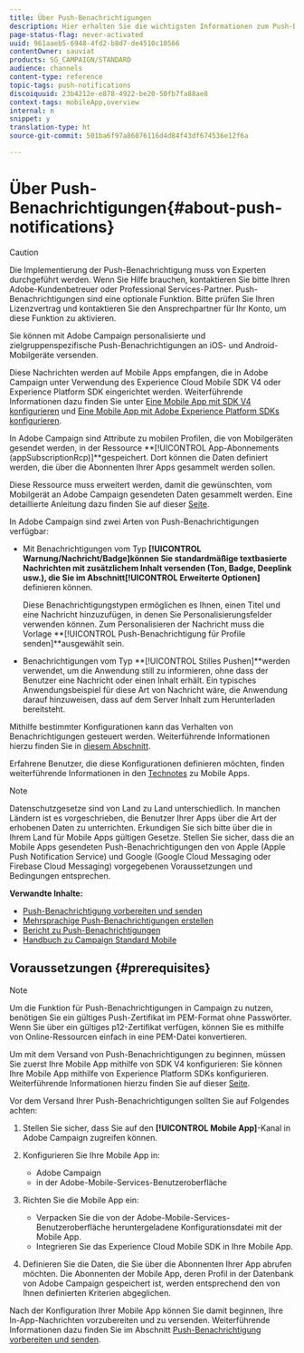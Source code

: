 ```yaml
---
title: Über Push-Benachrichtigungen
description: Hier erhalten Sie die wichtigsten Informationen zum Push-Benachrichtigungskanal in Adobe Campaign.
page-status-flag: never-activated
uuid: 961aaeb5-6948-4fd2-b8d7-de4510c10566
contentOwner: sauviat
products: SG_CAMPAIGN/STANDARD
audience: channels
content-type: reference
topic-tags: push-notifications
discoiquuid: 23b4212e-e878-4922-be20-50fb7fa88ae8
context-tags: mobileApp,overview
internal: n
snippet: y
translation-type: ht
source-git-commit: 501ba6f97a86076116d4d84f43df674536e12f6a

---
```



# Über Push-Benachrichtigungen{#about-push-notifications}

>[!CAUTION]
>
>Die Implementierung der Push-Benachrichtigung muss von Experten durchgeführt werden. Wenn Sie Hilfe brauchen, kontaktieren Sie bitte Ihren Adobe-Kundenbetreuer oder Professional Services-Partner. Push-Benachrichtigungen sind eine optionale Funktion. Bitte prüfen Sie Ihren Lizenzvertrag und kontaktieren Sie den Ansprechpartner für Ihr Konto, um diese Funktion zu aktivieren.

Sie können mit Adobe Campaign personalisierte und zielgruppenspezifische Push-Benachrichtigungen an iOS- und Android-Mobilgeräte versenden.

Diese Nachrichten werden auf Mobile Apps empfangen, die in Adobe Campaign unter Verwendung des Experience Cloud Mobile SDK V4 oder Experience Platform SDK eingerichtet werden. Weiterführende Informationen dazu finden Sie unter [Eine Mobile App mit SDK V4 konfigurieren](https://helpx.adobe.com/de/campaign/kb/configuring-app-sdkv4.html) und [Eine Mobile App mit Adobe Experience Platform SDKs konfigurieren](https://helpx.adobe.com/de/campaign/kb/configuring-app-sdk.html).

In Adobe Campaign sind Attribute zu mobilen Profilen, die von Mobilgeräten gesendet werden, in der Ressource **[!UICONTROL App-Abonnements (appSubscriptionRcp)]**gespeichert. Dort können die Daten definiert werden, die über die Abonnenten Ihrer Apps gesammelt werden sollen.

Diese Ressource muss erweitert werden, damit die gewünschten, vom Mobilgerät an Adobe Campaign gesendeten Daten gesammelt werden. Eine detaillierte Anleitung dazu finden Sie auf dieser [Seite](../../developing/using/extending-the-subscriptions-to-an-application-resource.md).

In Adobe Campaign sind zwei Arten von Push-Benachrichtigungen verfügbar:

* Mit Benachrichtigungen vom Typ **[!UICONTROL Warnung/Nachricht/Badge]**können Sie standardmäßige textbasierte Nachrichten mit zusätzlichem Inhalt versenden (Ton, Badge, Deeplink usw.), die Sie im Abschnitt**[!UICONTROL  Erweiterte Optionen]** definieren können.

   Diese Benachrichtigungstypen ermöglichen es Ihnen, einen Titel und eine Nachricht hinzuzufügen, in denen Sie Personalisierungsfelder verwenden können. Zum Personalisieren der Nachricht muss die Vorlage **[!UICONTROL Push-Benachrichtigung für Profile senden]**ausgewählt sein.

* Benachrichtigungen vom Typ **[!UICONTROL Stilles Pushen]**werden verwendet, um die Anwendung still zu informieren, ohne dass der Benutzer eine Nachricht oder einen Inhalt erhält. Ein typisches Anwendungsbeispiel für diese Art von Nachricht wäre, die Anwendung darauf hinzuweisen, dass auf dem Server Inhalt zum Herunterladen bereitsteht.

Mithilfe bestimmter Konfigurationen kann das Verhalten von Benachrichtigungen gesteuert werden. Weiterführende Informationen hierzu finden Sie in [diesem Abschnitt](../../channels/using/customizing-a-push-notification.md).

Erfahrene Benutzer, die diese Konfigurationen definieren möchten, finden weiterführende Informationen in den [Technotes](https://helpx.adobe.com/de/campaign/kb/acs-article-list.html) zu Mobile Apps.

>[!NOTE]
>
>Datenschutzgesetze sind von Land zu Land unterschiedlich. In manchen Ländern ist es vorgeschrieben, die Benutzer Ihrer Apps über die Art der erhobenen Daten zu unterrichten. Erkundigen Sie sich bitte über die in Ihrem Land für Mobile Apps gültigen Gesetze. Stellen Sie sicher, dass die an Mobile Apps gesendeten Push-Benachrichtigungen den von Apple (Apple Push Notification Service) und Google (Google Cloud Messaging oder Firebase Cloud Messaging) vorgegebenen Voraussetzungen und Bedingungen entsprechen.

**Verwandte Inhalte:**

* [Push-Benachrichtigung vorbereiten und senden](../../channels/using/preparing-and-sending-a-push-notification.md)
* [Mehrsprachige Push-Benachrichtigungen erstellen](../../channels/using/creating-a-multilingual-push-notification.md)
* [Bericht zu Push-Benachrichtigungen](../../reporting/using/push-notification-report.md)
* [Handbuch zu Campaign Standard Mobile](https://helpx.adobe.com/de/campaign/kb/acs-mobile.html)

## Voraussetzungen {#prerequisites}

>[!NOTE]
>Um die Funktion für Push-Benachrichtigungen in Campaign zu nutzen, benötigen Sie ein gültiges Push-Zertifikat im PEM-Format ohne Passwörter. Wenn Sie über ein gültiges p12-Zertifikat verfügen, können Sie es mithilfe von Online-Ressourcen einfach in eine PEM-Datei konvertieren.

Um mit dem Versand von Push-Benachrichtigungen zu beginnen, müssen Sie zuerst Ihre Mobile App mithilfe von SDK V4 konfigurieren: Sie können Ihre Mobile App mithilfe von Experience Platform SDKs konfigurieren. Weiterführende Informationen hierzu finden Sie auf dieser [Seite](https://helpx.adobe.com/de/campaign/kb/configuring-app-sdk.html).

Vor dem Versand Ihrer Push-Benachrichtigungen sollten Sie auf Folgendes achten:

1. Stellen Sie sicher, dass Sie auf den **[!UICONTROL Mobile App]**-Kanal in Adobe Campaign zugreifen können.
1. Konfigurieren Sie Ihre Mobile App in:

   * Adobe Campaign
   * in der Adobe-Mobile-Services-Benutzeroberfläche

1. Richten Sie die Mobile App ein:

   * Verpacken Sie die von der Adobe-Mobile-Services-Benutzeroberfläche heruntergeladene Konfigurationsdatei mit der Mobile App.
   * Integrieren Sie das Experience Cloud Mobile SDK in Ihre Mobile App.

1. Definieren Sie die Daten, die Sie über die Abonnenten Ihrer App abrufen möchten. Die Abonnenten der Mobile App, deren Profil in der Datenbank von Adobe Campaign gespeichert ist, werden entsprechend den von Ihnen definierten Kriterien abgeglichen.

Nach der Konfiguration Ihrer Mobile App können Sie damit beginnen, Ihre In-App-Nachrichten vorzubereiten und zu versenden. Weiterführende Informationen dazu finden Sie im Abschnitt [Push-Benachrichtigung vorbereiten und senden](../../channels/using/preparing-and-sending-a-push-notification.md).
